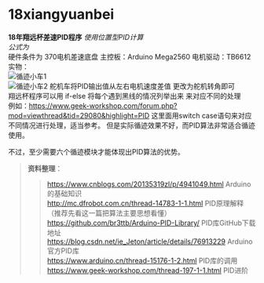 # 18xiangyuanbei
**18年翔远杯差速PID程序**
*使用位置型PID计算*  
  *公式为*  
硬件条件为 370电机差速底盘 主控板：Arduino Mega2560 电机驱动：TB6612   
实物：  
![循迹小车1](https://github.com/1812598631/18xiangyuanbei/blob/master/PNG/%E5%9B%BE1.jpg)   
![循迹小车2](https://github.com/1812598631/18xiangyuanbei/blob/master/PNG/%E5%9B%BE2.jpg)
舵机车将PID输出值从左右电机速度差值  更改为舵机转角即可    
翔远杯程序可以用 if-else 将每个遇到黑线的情况列举出来 来对应不同的处理    
例如：https://www.geek-workshop.com/forum.php?mod=viewthread&tid=29080&highlight=PID 这里面用switch case语句来对应不同情况进行处理，适当参考。
但是实际循迹效果不好，而PID算法非常适合循迹使用。   

不过，至少需要六个循迹模块才能体现出PID算法的优势。

>**资料整理**：
>><https://www.cnblogs.com/20135319zl/p/4941049.html> Arduino的基础知识    
>><http://mc.dfrobot.com.cn/thread-14783-1-1.html> PID原理解释 （推荐先看这一篇把算法主要思想看懂）   
>><https://github.com/br3ttb/Arduino-PID-Library/> PID库GitHub下载地址   
>><https://blog.csdn.net/ie_Jeton/article/details/76913229> Arduino官方PID库   
>><https://www.arduino.cn/thread-15176-1-2.html> PID库的调用    
>><https://www.geek-workshop.com/thread-197-1-1.html> PID进阶   
